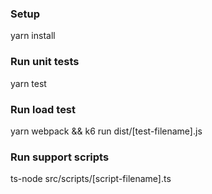 ### Setup

yarn install

### Run unit tests

yarn test

### Run load test

yarn webpack && k6 run dist/[test-filename].js

### Run support scripts

ts-node src/scripts/[script-filename].ts

